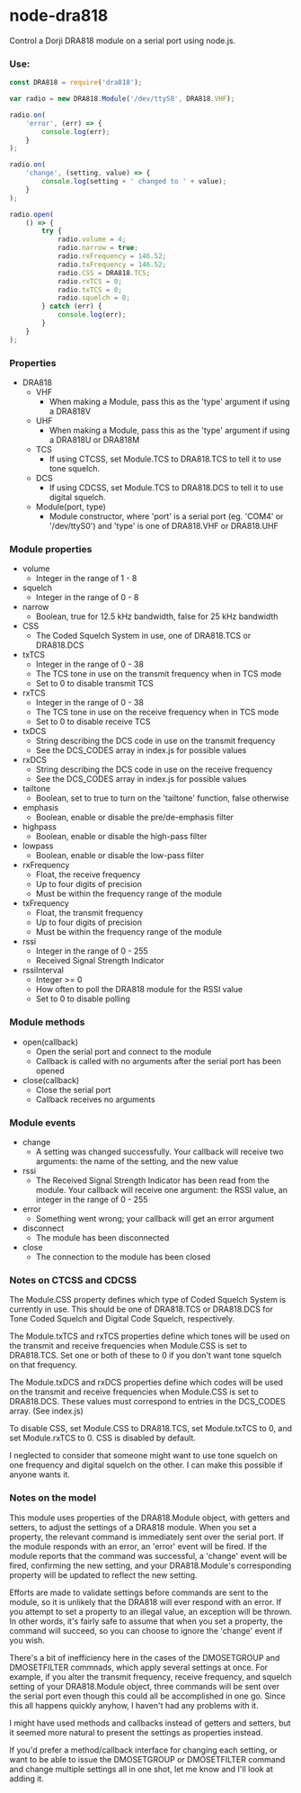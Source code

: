 # node-dra818
Control a Dorji DRA818 module on a serial port using node.js.

### Use:

```js
const DRA818 = require('dra818');

var radio = new DRA818.Module('/dev/ttyS0', DRA818.VHF);

radio.on(
	'error', (err) => {
		console.log(err);
	}
);

radio.on(
	'change', (setting, value) => {
		console.log(setting + ' changed to ' + value);
	}
);

radio.open(
	() => {
		try {
			radio.volume = 4;
			radio.narrow = true;
			radio.rxFrequency = 146.52;
			radio.txFrequency = 146.52;
			radio.CSS = DRA818.TCS;
			radio.rxTCS = 0;
			radio.txTCS = 0;
			radio.squelch = 0;
		} catch (err) {
			console.log(err);
		}
	}
);
```

### Properties

- DRA818
	- VHF
		- When making a Module, pass this as the 'type' argument if using a DRA818V
	- UHF
		- When making a Module, pass this as the 'type' argument if using a DRA818U or DRA818M
	- TCS
		- If using CTCSS, set Module.TCS to DRA818.TCS to tell it to use tone squelch.
	- DCS
		- If using CDCSS, set Module.TCS to DRA818.DCS to tell it to use digital squelch.
	- Module(port, type)
		- Module constructor, where 'port' is a serial port (eg. 'COM4' or '/dev/ttyS0') and 'type' is one of DRA818.VHF or DRA818.UHF

### Module properties

- volume
	- Integer in the range of 1 - 8
- squelch
	- Integer in the range of 0 - 8
- narrow
	- Boolean, true for 12.5 kHz bandwidth, false for 25 kHz bandwidth
- CSS
	- The Coded Squelch System in use, one of DRA818.TCS or DRA818.DCS
- txTCS
	- Integer in the range of 0 - 38
	- The TCS tone in use on the transmit frequency when in TCS mode
	- Set to 0 to disable transmit TCS
- rxTCS
	- Integer in the range of 0 - 38
	- The TCS tone in use on the receive frequency when in TCS mode
	- Set to 0 to disable receive TCS
- txDCS
	- String describing the DCS code in use on the transmit frequency
	- See the DCS_CODES array in index.js for possible values
- rxDCS
	- String describing the DCS code in use on the receive frequency
	- See the DCS_CODES array in index.js for possible values
- tailtone
	- Boolean, set to true to turn on the 'tailtone' function, false otherwise
- emphasis
	- Boolean, enable or disable the pre/de-emphasis filter
- highpass
	- Boolean, enable or disable the high-pass filter
- lowpass
	- Boolean, enable or disable the low-pass filter
- rxFrequency
	- Float, the receive frequency
	- Up to four digits of precision
	- Must be within the frequency range of the module
- txFrequency
	- Float, the transmit frequency
	- Up to four digits of precision
	- Must be within the frequency range of the module
- rssi
	- Integer in the range of 0 - 255
	- Received Signal Strength Indicator
- rssiInterval
	- Integer >= 0
	- How often to poll the DRA818 module for the RSSI value
	- Set to 0 to disable polling

### Module methods

- open(callback)
	- Open the serial port and connect to the module
	- Callback is called with no arguments after the serial port has been opened
- close(callback)
	- Close the serial port
	- Callback receives no arguments

### Module events

- change
	- A setting was changed successfully.  Your callback will receive two arguments: the name of the setting, and the new value
- rssi
	- The Received Signal Strength Indicator has been read from the module.  Your callback will receive one argument: the RSSI value, an integer in the range of 0 - 255
- error
	- Something went wrong; your callback will get an error argument
- disconnect
	- The module has been disconnected
- close
	- The connection to the module has been closed

### Notes on CTCSS and CDCSS

The Module.CSS property defines which type of Coded Squelch System is currently
in use.  This should be one of DRA818.TCS or DRA818.DCS for Tone Coded Squelch
and Digital Code Squelch, respectively.

The Module.txTCS and rxTCS properties define which tones will be used on the
transmit and receive frequencies when Module.CSS is set to DRA818.TCS.  Set one
or both of these to 0 if you don't want tone squelch on that frequency.

The Module.txDCS and rxDCS properties define which codes will be used on the
transmit and receive frequencies when Module.CSS is set to DRA818.DCS.  These
values must correspond to entries in the DCS_CODES array.  (See index.js)

To disable CSS, set Module.CSS to DRA818.TCS, set Module.txTCS to 0, and set
Module.rxTCS to 0.  CSS is disabled by default.

I neglected to consider that someone might want to use tone squelch on one
frequency and digital squelch on the other.  I can make this possible if anyone
wants it.

### Notes on the model

This module uses properties of the DRA818.Module object, with getters and
setters, to adjust the settings of a DRA818 module.  When you set a property,
the relevant command is immediately sent over the serial port.  If the module
responds with an error, an 'error' event will be fired.  If the module reports
that the command was successful, a 'change' event will be fired, confirming the
new setting, and your DRA818.Module's corresponding property will be updated to
reflect the new setting.

Efforts are made to validate settings before commands are sent to the module, so
it is unlikely that the DRA818 will ever respond with an error.  If you attempt
to set a property to an illegal value, an exception will be thrown.  In other
words, it's fairly safe to assume that when you set a property, the command will
succeed, so you can choose to ignore the 'change' event if you wish.

There's a bit of inefficiency here in the cases of the DMOSETGROUP and
DMOSETFILTER commnads, which apply several settings at once.  For example, if
you alter the transmit frequency, receive frequency, and squelch setting of your
DRA818.Module object, three commands will be sent over the serial port even
though this could all be accomplished in one go.  Since this all happens quickly
anyhow, I haven't had any problems with it.

I might have used methods and callbacks instead of getters and setters, but it
seemed more natural to present the settings as properties instead.

If you'd prefer a method/callback interface for changing each setting, or want
to be able to issue the DMOSETGROUP or DMOSETFILTER command and change multiple
settings all in one shot, let me know and I'll look at adding it.
